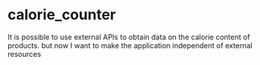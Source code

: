 # calorie_counter



It is possible to use external APIs to obtain data on the calorie content of products. but now I want to make the application independent of external resources
